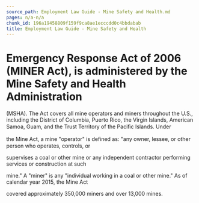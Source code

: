 ```yaml
---
source_path: Employment Law Guide - Mine Safety and Health.md
pages: n/a-n/a
chunk_id: 196a19458809f159f9ca8ae1ecccdd0c4bbdabab
title: Employment Law Guide - Mine Safety and Health
---
```

# Emergency Response Act of 2006 (MINER Act), is administered by the Mine Safety and Health Administration

(MSHA). The Act covers all mine operators and miners throughout the U.S., including the District of Columbia, Puerto Rico, the Virgin Islands, American Samoa, Guam, and the Trust Territory of the Paciﬁc Islands. Under

the Mine Act, a mine "operator" is deﬁned as: "any owner, lessee, or other person who operates, controls, or

supervises a coal or other mine or any independent contractor performing services or construction at such

mine." A "miner" is any "individual working in a coal or other mine." As of calendar year 2015, the Mine Act

covered approximately 350,000 miners and over 13,000 mines.
